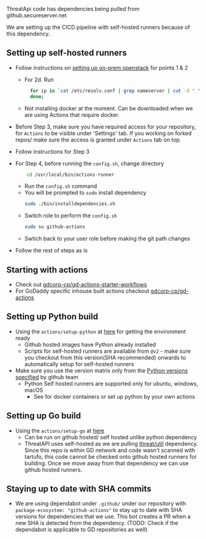 ThreatApi code has dependencies being pulled from github.secureserver.net

We are setting up the CICD pipeline with self-hosted runners because of this dependency.

## Setting up self-hosted runners
- Follow instructions on [setting up on-prem openstack](https://github.secureserver.net/CTO/guidelines/blob/master/Standards-Best-Practices/CICD/GitHubActions.md#setting-up-a-self-hosted-github-actions-runner-on-on-prem-openstack) for points 1 & 2
  - For 2d. Run 
     ```sh
       for ip in `cat /etc/resolv.conf | grep nameserver | cut -d " " -f2`; do sudo iptables -I OUTPUT 1 -p udp -d $ip --dport 53 -m state --state NEW,ESTABLISHED -j ACCEPT;
       done;
     ```
  - Not installing docker at the moment. Can be downloaded when we are using Actions that require docker.
- Before Step 3, make sure you have required access for your repository, for `Actions` to be visible under 'Settings' tab. If you working on forked repos/ make sure the access is granted under `Actions` tab on top.
- Follow instructions for Step 3
- For Step 4, before running the `config.sh`, change directory

   ```sh 
       cd /usr/local/bin/actions-runner 
    ```
    - Run the `config.sh` command
    - You will be prompted to `sudo` install dependency
      ```sh
      sudo ./bin/installdependencies.sh
      ```
     - Switch role to perform the `config.sh`
       ```sh
       sudo su github-actions
       ```
     - Swtich back to your user role before making the git path changes
- Follow the rest of steps as is

## Starting with actions 
- Check out [gdcorp-cp/gd-actions-starter-workflows](https://github.com/gdcorp-cp/gd-actions-starter-workflows)
- For GoDaddy specific inhouse built actions checkout [gdcorp-cp/gd-actions](https://github.com/gdcorp-cp/gd-actions)

## Setting up Python build 
 - Using the `actions/setup-python` at [here](https://github.com/marketplace/actions/setup-python) for getting the environment ready 
   - Github hosted images have Python already installed 
   - Scripts for self-hosted runners are available from `@v2` - make sure you checkout from this version(SHA recommended) onwards to automatically setup for self-hosted runners
 - Make sure you use the version matrix only from the [Python versions specified](https://raw.githubusercontent.com/actions/python-versions/main/versions-manifest.json) by github team
   - Python Self hosted runners are supported only for ubuntu, windows, macOS
     - See for docker containers or set up python by your own actions

## Setting up Go build 
 - Using the `actions/setup-go` at [here](https://github.com/actions/setup-go)
   - Can be run on github hosted/ self hosted unlike python dependency 
   - ThreatAPI uses self-hosted as we are pulling [threat/util](https://github.secureserver.net/threat/util) dependency. Since this repo is within GD network and code wasn't scanned with tartufo, this code cannot be checked onto github hosted runners for building. Once we move away from that dependency we can use github hosted runners.

## Staying up to date with SHA commits
 - We are using dependabot under `.github/` under our repository with `package-ecosystem: "github-actions"` to stay up to date with SHA versions for dependencies that we use. This bot creates a PR when a new SHA is detected from the dependency. (TODO: Check if the dependabot is applicable to GD repositories as well)
     

